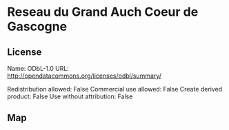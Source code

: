 # Reseau du Grand Auch Coeur de Gascogne
    
## License

Name: ODbL-1.0
URL: http://opendatacommons.org/licenses/odbl/summary/

Redistribution allowed: False
Commercial use allowed: False
Create derived product: False
Use without attribution: False

## Map

<WorldMap topic="stefan/public-transport/Reseau_du_Grand_Auch_Coeur_de_Gascogne/vehicle_positions/#" />
